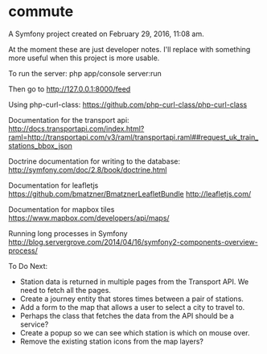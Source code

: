 commute
=======

A Symfony project created on February 29, 2016, 11:08 am.

At the moment these are just developer notes. I'll replace with something more useful when this project is more usable.

To run the server:
php app/console server:run

Then go to http://127.0.0.1:8000/feed

Using php-curl-class:
https://github.com/php-curl-class/php-curl-class

Documentation for the transport api:
http://docs.transportapi.com/index.html?raml=http://transportapi.com/v3/raml/transportapi.raml##request_uk_train_stations_bbox_json

Doctrine documentation for writing to the database:
http://symfony.com/doc/2.8/book/doctrine.html

Documentation for leafletjs    
https://github.com/bmatzner/BmatznerLeafletBundle
http://leafletjs.com/

Documentation for mapbox tiles
https://www.mapbox.com/developers/api/maps/

Running long processes in Symfony
http://blog.servergrove.com/2014/04/16/symfony2-components-overview-process/

To Do Next:

- Station data is returned in multiple pages from the Transport API. We need to fetch all the pages.
- Create a journey entity that stores times between a pair of stations.
- Add a form to the map that allows a user to select a city to travel to.
- Perhaps the class that fetches the data from the API should be a service?
- Create a popup so we can see which station is which on mouse over.
- Remove the existing station icons from the map layers?

